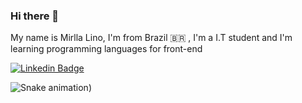 ### Hi there 👋

My name is Mirlla Lino, I'm from Brazil 🇧🇷 , I'm a I.T student and I'm learning programming languages for front-end

[![Linkedin Badge](https://img.shields.io/badge/-LinkedIn-blue?style=flat-square&logo=Linkedin&logoColor=white&link=https://www.linkedin.com/in/mirllalino//)](https:///www.linkedin.com/in/mirllalino//)

 ![Snake animation](https://github.com/mirllalino/blob/output/github-contribution-grid-snake.svg))    
<!--
**mirllalino/mirllalino** is a ✨ _special_ ✨ repository because its `README.md` (this file) appears on your GitHub profile.

Here are some ideas to get you started:

- 🔭 I’m currently working on ...
- 🌱 I’m currently learning ...
- 👯 I’m looking to collaborate on ...
- 🤔 I’m looking for help with ...
- 💬 Ask me about ...
- 📫 How to reach me: ...
- 😄 Pronouns: ...
- ⚡ Fun fact: ...
-->
